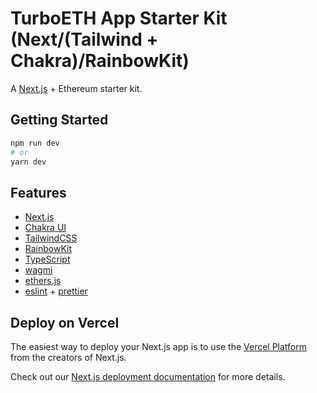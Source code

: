 # TurboETH App Starter Kit (Next/(Tailwind + Chakra)/RainbowKit)

A [Next.js](https://nextjs.org/) + Ethereum starter kit.

## Getting Started

```bash
npm run dev
# or
yarn dev
```

## Features

- [Next.js](https://nextjs.org/docs)
- [Chakra UI](https://chakra-ui.com/)
- [TailwindCSS](https://tailwindcss.com/)
- [RainbowKit](https://www.rainbowkit.com/)
- [TypeScript](https://www.typescriptlang.org/)
- [wagmi](https://wagmi.sh/)
- [ethers.js](https://docs.ethers.org/)
- [eslint](https://eslint.org/) + [prettier](https://prettier.io/)

## Deploy on Vercel

The easiest way to deploy your Next.js app is to use the [Vercel Platform](https://vercel.com/new?utm_medium=nexth&filter=next.js&utm_source=nexth&utm_campaign=nexth-readme) from the creators of Next.js.

Check out our [Next.js deployment documentation](https://nextjs.org/docs/deployment) for more details.
